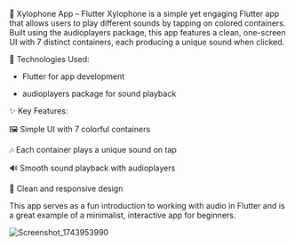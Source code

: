 🎵 Xylophone App – Flutter
Xylophone is a simple yet engaging Flutter app that allows users to play different sounds by tapping on colored containers. Built using the audioplayers package, this app features a clean, one-screen UI with 7 distinct containers, each producing a unique sound when clicked.

🔧 Technologies Used:

 - Flutter for app development

 - audioplayers package for sound playback

✨ Key Features:

🖼️ Simple UI with 7 colorful containers

🎶 Each container plays a unique sound on tap

🔊 Smooth sound playback with audioplayers

🎨 Clean and responsive design

This app serves as a fun introduction to working with audio in Flutter and is a great example of a minimalist, interactive app for beginners.


![Screenshot_1743953990](https://github.com/user-attachments/assets/1645d923-6bc3-4aad-ba1e-e0a5ecc71157)
